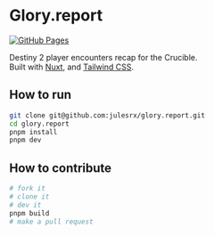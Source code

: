 # Glory.report

[![GitHub Pages](https://github.com/julesrx/glory.report/actions/workflows/gh-pages.yml/badge.svg?branch=master)](https://github.com/julesrx/glory.report/deployments/activity_log?environment=github-pages)

Destiny 2 player encounters recap for the Crucible.  
Built with [Nuxt](https://nuxt.com), and [Tailwind CSS](https://tailwindcss.com).

## How to run

```bash
git clone git@github.com:julesrx/glory.report.git
cd glory.report
pnpm install
pnpm dev
```

## How to contribute

```bash
# fork it
# clone it
# dev it
pnpm build
# make a pull request
```
